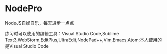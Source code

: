 # NodePro
NodeJS自娱自乐，每天进步一点点

练习时可以使用的编辑工具：Visual Studio Code,Sublime Text3,WebStorm,EditPlus,UltraEdit,NodePad++,Vim,Emacs,Atom;本人使用的是Visual Studio Code
